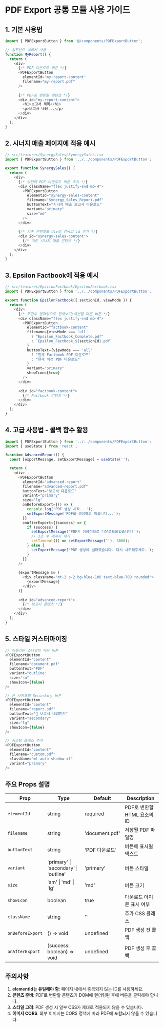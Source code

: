 # PDF Export 공통 모듈 사용 가이드

## 1. 기본 사용법

```typescript
import { PDFExportButton } from '@/components/PDFExportButton';

// 컴포넌트 내에서 사용
function MyReport() {
  return (
    <div>
      {/* PDF 다운로드 버튼 */}
      <PDFExportButton 
        elementId="my-report-content"
        filename="my-report.pdf"
      />
      
      {/* PDF로 변환될 콘텐츠 */}
      <div id="my-report-content">
        <h1>보고서 제목</h1>
        <p>보고서 내용...</p>
      </div>
    </div>
  );
}
```

## 2. 시너지 매출 페이지에 적용 예시

```typescript
// src/features/SynergySales/SynergySales.tsx
import { PDFExportButton } from '../../components/PDFExportButton';

export function SynergySales() {
  return (
    <div>
      {/* 상단에 PDF 다운로드 버튼 추가 */}
      <div className="flex justify-end mb-4">
        <PDFExportButton 
          elementId="synergy-sales-content"
          filename="Synergy_Sales_Report.pdf"
          buttonText="시너지 매출 보고서 다운로드"
          variant="primary"
          size="md"
        />
      </div>
      
      {/* 기존 콘텐츠를 div로 감싸고 id 추가 */}
      <div id="synergy-sales-content">
        {/* 기존 시너지 매출 콘텐츠 */}
      </div>
    </div>
  );
}
```

## 3. Epsilon Factbook에 적용 예시

```typescript
// src/features/EpsilonFactbook/EpsilonFactbook.tsx
import { PDFExportButton } from '../../components/PDFExportButton';

export function EpsilonFactbook({ sectionId, viewMode }) {
  return (
    <div>
      {/* 조건부 렌더링으로 전체보기/섹션별 다른 버튼 */}
      <div className="flex justify-end mb-4">
        <PDFExportButton 
          elementId="factbook-content"
          filename={viewMode === 'all' 
            ? "Epsilon_Factbook_Complete.pdf" 
            : `Epsilon_Factbook_${sectionId}.pdf`
          }
          buttonText={viewMode === 'all' 
            ? "전체 Factbook PDF 다운로드" 
            : "현재 섹션 PDF 다운로드"
          }
          variant="primary"
          showIcon={true}
        />
      </div>
      
      <div id="factbook-content">
        {/* Factbook 콘텐츠 */}
      </div>
    </div>
  );
}
```

## 4. 고급 사용법 - 콜백 함수 활용

```typescript
import { PDFExportButton } from '../../components/PDFExportButton';
import { useState } from 'react';

function AdvancedReport() {
  const [exportMessage, setExportMessage] = useState('');

  return (
    <div>
      <PDFExportButton 
        elementId="advanced-report"
        filename="advanced-report.pdf"
        buttonText="보고서 다운로드"
        variant="primary"
        size="lg"
        onBeforeExport={() => {
          console.log('PDF 생성 시작...');
          setExportMessage('PDF를 생성하고 있습니다...');
        }}
        onAfterExport={(success) => {
          if (success) {
            setExportMessage('PDF가 성공적으로 다운로드되었습니다!');
            // 3초 후 메시지 제거
            setTimeout(() => setExportMessage(''), 3000);
          } else {
            setExportMessage('PDF 생성에 실패했습니다. 다시 시도해주세요.');
          }
        }}
      />
      
      {exportMessage && (
        <div className="mt-2 p-2 bg-blue-100 text-blue-700 rounded">
          {exportMessage}
        </div>
      )}
      
      <div id="advanced-report">
        {/* 보고서 콘텐츠 */}
      </div>
    </div>
  );
}
```

## 5. 스타일 커스터마이징

```typescript
// 아웃라인 스타일의 작은 버튼
<PDFExportButton 
  elementId="content"
  filename="document.pdf"
  buttonText="PDF"
  variant="outline"
  size="sm"
  showIcon={false}
/>

// 큰 사이즈의 Secondary 버튼
<PDFExportButton 
  elementId="content"
  filename="report.pdf"
  buttonText="📄 보고서 내려받기"
  variant="secondary"
  size="lg"
  showIcon={false}
/>

// 커스텀 클래스 추가
<PDFExportButton 
  elementId="content"
  filename="custom.pdf"
  className="ml-auto shadow-xl"
  variant="primary"
/>
```

## 주요 Props 설명

| Prop | Type | Default | Description |
|------|------|---------|-------------|
| `elementId` | string | required | PDF로 변환할 HTML 요소의 ID |
| `filename` | string | 'document.pdf' | 저장될 PDF 파일명 |
| `buttonText` | string | 'PDF 다운로드' | 버튼에 표시될 텍스트 |
| `variant` | 'primary' \| 'secondary' \| 'outline' | 'primary' | 버튼 스타일 |
| `size` | 'sm' \| 'md' \| 'lg' | 'md' | 버튼 크기 |
| `showIcon` | boolean | true | 다운로드 아이콘 표시 여부 |
| `className` | string | '' | 추가 CSS 클래스 |
| `onBeforeExport` | () => void | undefined | PDF 생성 전 콜백 |
| `onAfterExport` | (success: boolean) => void | undefined | PDF 생성 후 콜백 |

## 주의사항

1. **elementId는 유일해야 함**: 페이지 내에서 중복되지 않는 ID를 사용하세요.
2. **콘텐츠 준비**: PDF로 변환할 콘텐츠가 DOM에 렌더링된 후에 버튼을 클릭해야 합니다.
3. **스타일 고려**: PDF 생성 시 일부 CSS가 제대로 적용되지 않을 수 있습니다.
4. **이미지 CORS**: 외부 이미지는 CORS 정책에 따라 PDF에 포함되지 않을 수 있습니다.